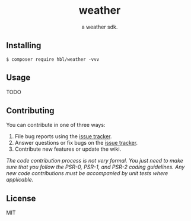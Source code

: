 <h1 align="center"> weather </h1>

<p align="center"> a weather sdk.</p>


## Installing

```shell
$ composer require hbl/weather -vvv
```

## Usage

TODO

## Contributing

You can contribute in one of three ways:

1. File bug reports using the [issue tracker](https://github.com/hbl/weather/issues).
2. Answer questions or fix bugs on the [issue tracker](https://github.com/hbl/weather/issues).
3. Contribute new features or update the wiki.

_The code contribution process is not very formal. You just need to make sure that you follow the PSR-0, PSR-1, and PSR-2 coding guidelines. Any new code contributions must be accompanied by unit tests where applicable._

## License

MIT